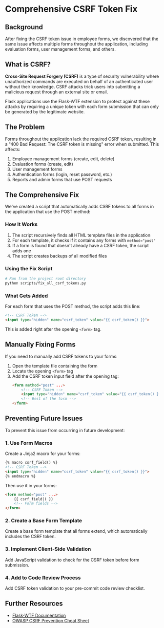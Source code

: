 # Comprehensive CSRF Token Fix

## Background

After fixing the CSRF token issue in employee forms, we discovered that the same issue affects multiple forms throughout the application, including evaluation forms, user management forms, and others.

## What is CSRF?

**Cross-Site Request Forgery (CSRF)** is a type of security vulnerability where unauthorized commands are executed on behalf of an authenticated user without their knowledge. CSRF attacks trick users into submitting a malicious request through an external site or email.

Flask applications use the Flask-WTF extension to protect against these attacks by requiring a unique token with each form submission that can only be generated by the legitimate website.

## The Problem

Forms throughout the application lack the required CSRF token, resulting in a "400 Bad Request: The CSRF token is missing" error when submitted. This affects:

1. Employee management forms (create, edit, delete)
2. Evaluation forms (create, edit)
3. User management forms
4. Authentication forms (login, reset password, etc.)
5. Reports and admin forms that use POST requests

## The Comprehensive Fix

We've created a script that automatically adds CSRF tokens to all forms in the application that use the POST method:

### How It Works

1. The script recursively finds all HTML template files in the application
2. For each template, it checks if it contains any forms with `method="post"`
3. If a form is found that doesn't already have a CSRF token, the script adds one
4. The script creates backups of all modified files

### Using the Fix Script

```bash
# Run from the project root directory
python scripts/fix_all_csrf_tokens.py
```

### What Gets Added

For each form that uses the POST method, the script adds this line:

```html
<!-- CSRF Token -->
<input type="hidden" name="csrf_token" value="{{ csrf_token() }}">
```

This is added right after the opening `<form>` tag.

## Manually Fixing Forms

If you need to manually add CSRF tokens to your forms:

1. Open the template file containing the form
2. Locate the opening `<form>` tag
3. Add the CSRF token input field after the opening tag:
   ```html
   <form method="post" ...>
       <!-- CSRF Token -->
       <input type="hidden" name="csrf_token" value="{{ csrf_token() }}">
       <!-- Rest of the form -->
   </form>
   ```

## Preventing Future Issues

To prevent this issue from occurring in future development:

### 1. Use Form Macros

Create a Jinja2 macro for your forms:

```html
{% macro csrf_field() %}
<!-- CSRF Token -->
<input type="hidden" name="csrf_token" value="{{ csrf_token() }}">
{% endmacro %}
```

Then use it in your forms:

```html
<form method="post" ...>
    {{ csrf_field() }}
    <!-- Form fields -->
</form>
```

### 2. Create a Base Form Template

Create a base form template that all forms extend, which automatically includes the CSRF token.

### 3. Implement Client-Side Validation

Add JavaScript validation to check for the CSRF token before form submission.

### 4. Add to Code Review Process

Add CSRF token validation to your pre-commit code review checklist.

## Further Resources

- [Flask-WTF Documentation](https://flask-wtf.readthedocs.io/en/stable/csrf.html)
- [OWASP CSRF Prevention Cheat Sheet](https://cheatsheetseries.owasp.org/cheatsheets/Cross-Site_Request_Forgery_Prevention_Cheat_Sheet.html)
